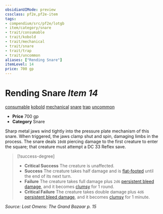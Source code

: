 ```yaml
---
obsidianUIMode: preview
cssclass: pf2e,pf2e-item
tags:
- compendium/src/pf2e/lotgb
- item/category/snare
- trait/consumable
- trait/kobold
- trait/mechanical
- trait/snare
- trait/trap
- trait/uncommon
aliases: ["Rending Snare"]
itemLevel: 14
price: 700 gp
---
```

# Rending Snare *Item 14*  
[consumable](../../../rules/traits/consumable.md)  [kobold](../../../rules/traits/kobold-b1.md)  [mechanical](../../../rules/traits/mechanical.md)  [snare](../../../rules/traits/snare.md)  [trap](../../../rules/traits/trap.md)  [uncommon](../../../rules/traits/uncommon.md)  

- **Price** 700 gp
- **Category** Snare

Sharp metal jaws wind tightly into the pressure plate mechanism of this snare. When triggered, the jaws clamp shut and spin, damaging limbs in the process. The snare deals `10d8` piercing damage to the first creature to enter the square; that creature must attempt a DC 33 Reflex save.

> [!success-degree] 
> - **Critical Success** The creature is unaffected.
> - **Success** The creature takes half damage and is [flat-footed](../../../rules/conditions.md#Flat-footed) until the end of its next turn.
> - **Failure** The creature takes full damage plus `2d6` [persistent bleed damage](../../../rules/conditions.md#Persistent%20Damage), and it becomes [clumsy](../../../rules/conditions.md#Clumsy) for 1 round.
> - **Critical Failure** The creature takes double damage plus `4d6` [persistent bleed damage](../../../rules/conditions.md#Persistent%20Damage), and it becomes [clumsy](../../../rules/conditions.md#Clumsy) for 1 minute.

*Source: Lost Omens: The Grand Bazaar p. 15*